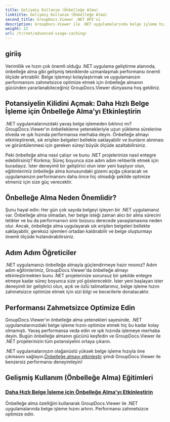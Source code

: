 ```yaml
---
title: Gelişmiş Kullanım (Önbelleğe Alma)
linktitle: Gelişmiş Kullanım (Önbelleğe Alma)
second_title: GroupDocs.Viewer .NET API'si
description: GroupDocs.Viewer ile .NET uygulamalarında belge işleme hızını optimize etmeye yönelik gelişmiş teknikleri keşfedin. Daha hızlı performans için önbelleğe almayı nasıl etkinleştireceğinizi şimdi öğrenin!
weight: 22
url: /tr/net/advanced-usage-caching/
---
```


## giriiş

Verimlilik ve hızın çok önemli olduğu .NET uygulama geliştirme alanında, önbelleğe alma gibi gelişmiş tekniklerde uzmanlaşmak performansı önemli ölçüde artırabilir. Belge işlemeyi kolaylaştırmak ve uygulamanızın performansını zahmetsizce optimize etmek için önbelleğe almanın gücünden yararlanabileceğiniz GroupDocs.Viewer dünyasına hoş geldiniz.

## Potansiyelin Kilidini Açmak: Daha Hızlı Belge İşleme için Önbelleğe Alma'yı Etkinleştirin

.NET uygulamalarınızdaki yavaş belge işlemeden bıktınız mı? GroupDocs.Viewer'ın önbellekleme yetenekleriyle uzun yükleme sürelerine elveda ve ışık hızında performansa merhaba deyin. Önbelleğe almayı etkinleştirerek, sık erişilen belgeleri bellekte saklayabilir ve bunların alınması ve görüntülenmesi için gereken süreyi büyük ölçüde azaltabilirsiniz.

Peki önbelleğe alma nasıl çalışır ve bunu .NET projelerinize nasıl entegre edebilirsiniz? Korkma; Süreç boyunca size adım adım rehberlik etmek için buradayız. İster deneyimli bir geliştirici olun ister yeni başlıyor olun, eğitimlerimiz önbelleğe alma konusundaki gizemi açığa çıkaracak ve uygulamanızın performansını daha önce hiç olmadığı şekilde optimize etmeniz için size güç verecektir.

## Önbelleğe Alma Neden Önemlidir?

Şunu hayal edin: Her gün çok sayıda belgeyi işleyen bir .NET uygulamanız var. Önbelleğe alma olmadan, her belge isteği zaman alıcı bir alma sürecini tetikler ve bu da performansın sinir bozucu derecede yavaşlamasına neden olur. Ancak, önbelleğe alma uygulayarak sık erişilen belgeleri bellekte saklayabilir, gereksiz işlemleri ortadan kaldırabilir ve belge oluşturmayı önemli ölçüde hızlandırabilirsiniz.

## Adım Adım Öğreticiler

.NET uygulamanızı önbelleğe almayla güçlendirmeye hazır mısınız? Adım adım eğitimlerimiz, GroupDocs.Viewer'da önbelleğe almayı etkinleştirmekten bunu .NET projelerinize sorunsuz bir şekilde entegre etmeye kadar süreç boyunca size yol gösterecektir. İster yeni başlayan ister deneyimli bir geliştirici olun, açık ve özlü talimatlarımız, belge işleme hızını zahmetsizce optimize etmek için sizi bilgi ve becerilerle donatacaktır.

## Performansı Zahmetsizce Optimize Edin

GroupDocs.Viewer'ın önbelleğe alma yetenekleri sayesinde, .NET uygulamalarınızdaki belge işleme hızını optimize etmek hiç bu kadar kolay olmamıştı. Yavaş performansa veda edin ve ışık hızında işlemeye merhaba deyin. Bugün önbelleğe almanın gücünü keşfedin ve GroupDocs.Viewer ile .NET projelerinizin tüm potansiyelini ortaya çıkarın.

 .NET uygulamalarınızın olağanüstü yüksek belge işleme hızıyla öne çıkmasını sağlayın.[Önbelleğe almayı etkinleştir](./enable-caching/) şimdi GroupDocs.Viewer ile benzersiz performansı deneyimleyin!

## Gelişmiş Kullanım (Önbelleğe Alma) Eğitimleri
### [Daha Hızlı Belge İşleme için Önbelleğe Alma'yı Etkinleştirin](./enable-caching/)
Önbelleğe alma özelliğini kullanarak GroupDocs.Viewer ile .NET uygulamalarında belge işleme hızını artırın. Performansı zahmetsizce optimize edin.